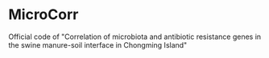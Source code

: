# MicroCorr
Official code of "Correlation of microbiota and antibiotic resistance genes in the swine manure-soil interface in Chongming Island"
